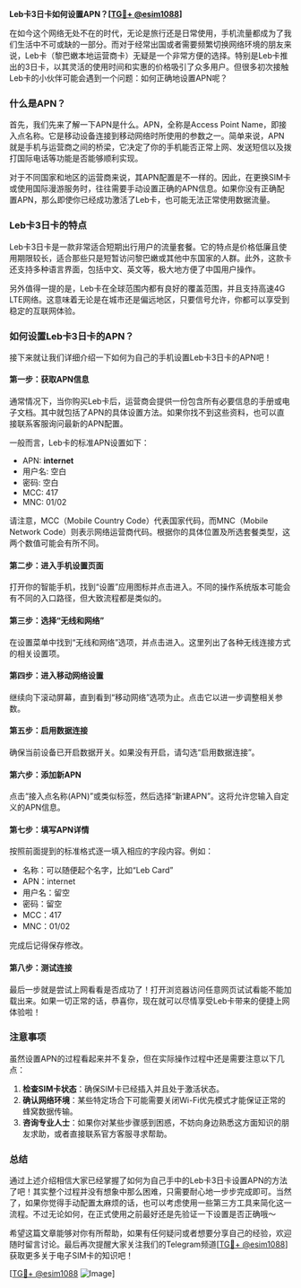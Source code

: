 **Leb卡3日卡如何设置APN？[[TG💪+ @esim1088](https://t.me/s/esim1088)]**

在如今这个网络无处不在的时代，无论是旅行还是日常使用，手机流量都成为了我们生活中不可或缺的一部分。而对于经常出国或者需要频繁切换网络环境的朋友来说，Leb卡（黎巴嫩本地运营商卡）无疑是一个非常方便的选择。特别是Leb卡推出的3日卡，以其灵活的使用时间和实惠的价格吸引了众多用户。但很多初次接触Leb卡的小伙伴可能会遇到一个问题：如何正确地设置APN呢？

### 什么是APN？

首先，我们先来了解一下APN是什么。APN，全称是Access Point Name，即接入点名称。它是移动设备连接到移动网络时所使用的参数之一。简单来说，APN就是手机与运营商之间的桥梁，它决定了你的手机能否正常上网、发送短信以及拨打国际电话等功能是否能够顺利实现。

对于不同国家和地区的运营商来说，其APN配置是不一样的。因此，在更换SIM卡或使用国际漫游服务时，往往需要手动设置正确的APN信息。如果你没有正确配置APN，那么即使你已经成功激活了Leb卡，也可能无法正常使用数据流量。

### Leb卡3日卡的特点

Leb卡3日卡是一款非常适合短期出行用户的流量套餐。它的特点是价格低廉且使用期限较长，适合那些只是短暂访问黎巴嫩或其他中东国家的人群。此外，这款卡还支持多种语言界面，包括中文、英文等，极大地方便了中国用户操作。

另外值得一提的是，Leb卡在全球范围内都有良好的覆盖范围，并且支持高速4G LTE网络。这意味着无论是在城市还是偏远地区，只要信号允许，你都可以享受到稳定的互联网体验。

### 如何设置Leb卡3日卡的APN？

接下来就让我们详细介绍一下如何为自己的手机设置Leb卡3日卡的APN吧！

#### 第一步：获取APN信息

通常情况下，当你购买Leb卡后，运营商会提供一份包含所有必要信息的手册或电子文档。其中就包括了APN的具体设置方法。如果你找不到这些资料，也可以直接联系客服询问最新的APN配置。

一般而言，Leb卡的标准APN设置如下：
- APN: **internet**
- 用户名: 空白
- 密码: 空白
- MCC: 417
- MNC: 01/02

请注意，MCC（Mobile Country Code）代表国家代码，而MNC（Mobile Network Code）则表示网络运营商代码。根据你的具体位置及所选套餐类型，这两个数值可能会有所不同。

#### 第二步：进入手机设置页面

打开你的智能手机，找到“设置”应用图标并点击进入。不同的操作系统版本可能会有不同的入口路径，但大致流程都是类似的。

#### 第三步：选择“无线和网络”

在设置菜单中找到“无线和网络”选项，并点击进入。这里列出了各种无线连接方式的相关设置项。

#### 第四步：进入移动网络设置

继续向下滚动屏幕，直到看到“移动网络”选项为止。点击它以进一步调整相关参数。

#### 第五步：启用数据连接

确保当前设备已开启数据开关。如果没有开启，请勾选“启用数据连接”。

#### 第六步：添加新APN

点击“接入点名称(APN)”或类似标签，然后选择“新建APN”。这将允许您输入自定义的APN信息。

#### 第七步：填写APN详情

按照前面提到的标准格式逐一填入相应的字段内容。例如：
- 名称：可以随便起个名字，比如“Leb Card”
- APN：internet
- 用户名：留空
- 密码：留空
- MCC：417
- MNC：01/02

完成后记得保存修改。

#### 第八步：测试连接

最后一步就是尝试上网看看是否成功了！打开浏览器访问任意网页试试看能不能加载出来。如果一切正常的话，恭喜你，现在就可以尽情享受Leb卡带来的便捷上网体验啦！

### 注意事项

虽然设置APN的过程看起来并不复杂，但在实际操作过程中还是需要注意以下几点：

1. **检查SIM卡状态**：确保SIM卡已经插入并且处于激活状态。
2. **确认网络环境**：某些特定场合下可能需要关闭Wi-Fi优先模式才能保证正常的蜂窝数据传输。
3. **咨询专业人士**：如果你对某些步骤感到困惑，不妨向身边熟悉这方面知识的朋友求助，或者直接联系官方客服寻求帮助。

### 总结

通过上述介绍相信大家已经掌握了如何为自己手中的Leb卡3日卡设置APN的方法了吧！其实整个过程并没有想象中那么困难，只需要耐心地一步步完成即可。当然了，如果你觉得手动配置太麻烦的话，也可以考虑使用一些第三方工具来简化这一流程。不过无论如何，在正式使用之前最好还是先验证一下设置是否正确哦～

希望这篇文章能够对你有所帮助，如果有任何疑问或者想要分享自己的经验，欢迎随时留言讨论。最后再次提醒大家关注我们的Telegram频道[[TG💪+ @esim1088](https://t.me/s/esim1088)] 获取更多关于电子SIM卡的知识吧！

[[TG💪+ @esim1088](https://t.me/s/esim1088) ![Image](https://i.postimg.cc/4NQfJmqS/Snipaste-2025-05-13-00-14-12.png)]